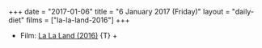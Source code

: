 +++
date = "2017-01-06"
title = "6 January 2017 (Friday)"
layout = "daily-diet"
films = ["la-la-land-2016"]
+++

<ul>
<li class="entry films">Film: <a href="/films/la-la-land-2016">La La Land (2016)</a> {T} +</li>
</ul>